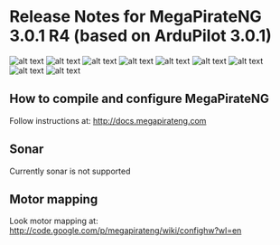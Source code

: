 # Release Notes for MegaPirateNG 3.0.1 R4 (based on ArduPilot 3.0.1)

![alt text](https://raw.github.com/jlnaudin/x-VTOLdrone/master/ArduCopter%20MPNG/images/AIOParducopter301.jpg "The AIOP v1.0 connections setup")
![alt text](https://raw.github.com/jlnaudin/x-VTOLdrone/master/ArduCopter%20MPNG/images/F450-AIOPv1a.jpg "The F450 with the AIOP v1.0 and AC MPNG v3.1-r4")
![alt text](https://raw.github.com/jlnaudin/x-VTOLdrone/master/ArduCopter%20MPNG/images/F450-AIOPv1b.jpg "The F450 with the AIOP v1.0 and AC MPNG v3.1-r4")
![alt text](https://raw.github.com/jlnaudin/x-VTOLdrone/master/ArduCopter%20MPNG/images/F450-AIOPv1c.jpg "The F450 with the AIOP v1.0 and AC MPNG v3.1-r4")
![alt text](https://raw.github.com/jlnaudin/x-VTOLdrone/master/ArduCopter%20MPNG/images/F450-AIOPv1d.jpg "The F450 with the AIOP v1.0 and AC MPNG v3.1-r4")
![alt text](https://raw.github.com/jlnaudin/x-VTOLdrone/master/ArduCopter%20MPNG/images/F450-AIOPv1e.jpg "The F450 with the AIOP v1.0 and AC MPNG v3.1-r4")
![alt text](https://raw.github.com/jlnaudin/x-VTOLdrone/master/ArduCopter%20MPNG/images/F450-AIOPv1f.jpg "The F450 with the AIOP v1.0 and AC MPNG v3.1-r4")
![alt text](https://raw.github.com/jlnaudin/x-VTOLdrone/master/ArduCopter%20MPNG/images/F450-AIOPv1g.jpg "The F450 with the AIOP v1.0 and AC MPNG v3.1-r4")
![alt text](https://raw.github.com/jlnaudin/x-VTOLdrone/master/ArduCopter%20MPNG/images/xF450-AIOP_PID.jpg "The PID for the F450 with the AIOP v1.0 and AC MPNG v3.1-r4")
## How to compile and configure MegaPirateNG
Follow instructions at: http://docs.megapirateng.com

## Sonar
Currently sonar is not supported

## Motor mapping
Look motor mapping at: http://code.google.com/p/megapirateng/wiki/confighw?wl=en
